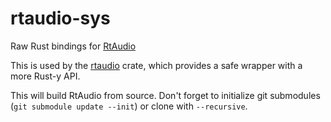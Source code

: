 # rtaudio-sys

Raw Rust bindings for [RtAudio](https://github.com/thestk/rtaudio)

This is used by the [rtaudio](https://crates.io/crates/rtaudio) crate, which provides a safe wrapper with a more Rust-y API.

This will build RtAudio from source. Don't forget to initialize git submodules (`git submodule update --init`) or clone with `--recursive`.